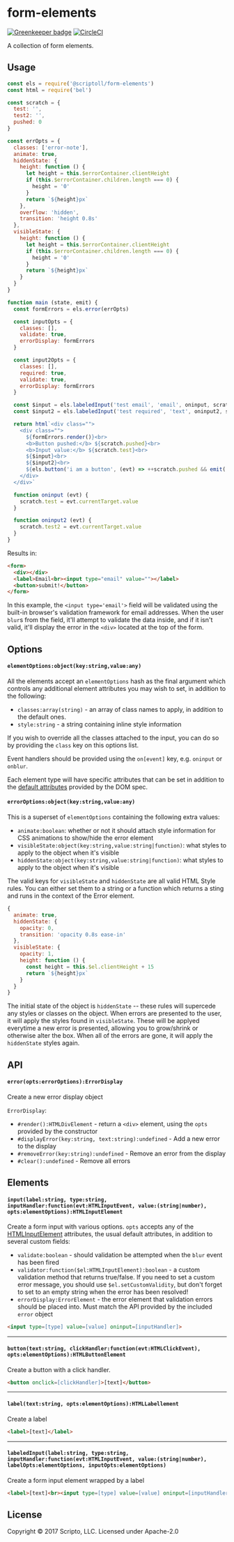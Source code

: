 # form-elements

[![Greenkeeper badge](https://badges.greenkeeper.io/scriptoLLC/form-elements.svg?token=32f7c3eae55949fb5be85d675d35261d721a31f4e4d4f343cc2b665f8ce5f885&ts=1498057801104)](https://greenkeeper.io/)
[![CircleCI](https://circleci.com/gh/scriptoLLC/form-elements.svg?style=svg&circle-token=eb06e1385fe4eb07f3e0da106a4dd9f856aa403b)](https://circleci.com/gh/scriptoLLC/form-elements)

A collection of form elements.

## Usage
```js
const els = require('@scriptoll/form-elements')
const html = require('bel')

const scratch = {
  test: '',
  test2: '',
  pushed: 0
}

const errOpts = {
  classes: ['error-note'],
  animate: true,
  hiddenState: {
    height: function () {
      let height = this.$errorContainer.clientHeight
      if (this.$errorContainer.children.length === 0) {
        height = '0'
      }
      return `${height}px`
    },
    overflow: 'hidden',
    transition: 'height 0.8s'
  },
  visibleState: {
    height: function () {
      let height = this.$errorContainer.clientHeight
      if (this.$errorContainer.children.length === 0) {
        height = '0'
      }
      return `${height}px`
    }
  }
}

function main (state, emit) {
  const formErrors = els.error(errOpts)

  const inputOpts = {
    classes: [],
    validate: true,
    errorDisplay: formErrors
  }

  const input2Opts = {
    classes: [],
    required: true,
    validate: true,
    errorDisplay: formErrors
  }

  const $input = els.labeledInput('test email', 'email', oninput, scratch.test, inputOpts)
  const $input2 = els.labeledInput('test required', 'text', oninput2, scratch.test2, input2Opts)

  return html`<div class="">
    <div class="">
      ${formErrors.render()}<br>
      <b>Button pushed:</b> ${scratch.pushed}<br>
      <b>Input value:</b> ${scratch.test}<br>
      ${$input}<br>
      ${$input2}<br>
      ${els.button('i am a button', (evt) => ++scratch.pushed && emit('render'))}
    </div>
  </div>`

  function oninput (evt) {
    scratch.test = evt.currentTarget.value
  }

  function oninput2 (evt) {
    scratch.test2 = evt.currentTarget.value
  }
}
```

Results in:

```html
<form>
  <div></div>
  <label>Email<br><input type="email" value=""></label>
  <button>submit!</button>
</form>
```

In this example, the `<input type='email'>` field will be validated using the
built-in browser's validation framework for email addresses. When the user
`blur`s from the field, it'll attempt to validate the data inside, and if
it isn't valid, it'll display the error in the `<div>` located at the top
of the form.


## Options

#### `elementOptions:object(key:string,value:any)`
All the elements accept an `elementOptions` hash as the final argument which controls any additional element attributes you may wish to set, in addition to the following:

* `classes:array(string)` - an array of class names to apply, in addition to the default ones.
* `style:string` - a string containing inline style information

If you wish to override all the classes attached to the input, you can do so by providing the `class` key on this options list.

Event handlers should be provided using the `on[event]` key, e.g. `oninput` or `onblur`.

Each element type will have specific attributes that can be set in addition to the [default attributes](https://developer.mozilla.org/en-US/docs/Web/HTML/Global_attributes) provided by the DOM spec.

#### `errorOptions:object(key:string,value:any)`
This is a superset of `elementOptions` containing the following extra values:

* `animate:boolean`: whether or not it should attach style information for CSS animations to show/hide the error element
* `visibleState:object(key:string,value:string|function)`: what styles to apply to the object when it's visible
* `hiddenState:object(key:string,value:string|function)`: what styles to apply to the object when it's visible

The valid keys for `visibleState` and `hiddenState` are all valid HTML Style rules. You can either set them to a string or a function which returns a sting and runs in the context of the Error element.

```js
{
  animate: true,
  hiddenState: {
    opacity: 0,
    transition: 'opacity 0.8s ease-in'
  },
  visibleState: {
    opacity: 1,
    height: function () {
      const height = this.$el.clientHeight + 15
      return `${height}px`
    }
  }
}
```

The initial state of the object is `hiddenState` -- these rules will supercede any styles or classes on the object. When errors are presented to the user, it will apply the styles found in `visibleState`.  These will be applyed everytime a new error is presented, allowing you to grow/shrink or otherwise alter the box. When all of the errors are gone, it will apply
the `hiddenState` styles again.

## API

#### `error(opts:errorOptions):ErrorDisplay`
Create a new error display object

`ErrorDisplay`:
* `#render():HTMLDivElement` - return a `<div>` element, using the `opts` provided by the constructor
* `#displayError(key:string, text:string):undefined` - Add a new error to the display
* `#removeError(key:string):undefined` - Remove an error from the display
* `#clear():undefined` - Remove all errors

## Elements

#### `input(label:string, type:string, inputHandler:function(evt:HTMLInputEvent, value:(string|number), opts:elementOptions):HTMLInputElement`
Create a form input with various options. `opts` accepts any of the [HTMLInputElement](https://developer.mozilla.org/en-US/docs/Web/HTML/Element/input#Attributes) attributes, the usual default attributes, in addition to several custom fields:

* `validate:boolean` - should validation be attempted when the `blur` event has been fired
* `validator:function($el:HTMLInputElement):boolean` - a custom validation method that returns true/false. If you need to set a custom error message, you should use `$el.setCustomValidity`, but don't forget to set to an empty string when the error has been resolved!
* `errorDisplay:ErrorElement` - the error element that validation errors should be placed into. Must match the API provided by the included `error` object


```html
<input type=[type] value=[value] oninput=[inputHandler]>
```
---

#### `button(text:string, clickHandler:function(evt:HTMLClickEvent), opts:elementOptions):HTMLButtonElement`
Create a button with a click handler.

```html
<button onclick=[clickHandler]>[text]</button>
```
---

#### `label(text:string, opts:elementOptions):HTMLLabellement`
Create a label

```html
<label>[text]</label>
```
---

#### `labeledInput(label:string, type:string, inputHandler:function(evt:HTMLInputEvent, value:(string|number), labelOpts:elementOptions, inputOpts:elementOptions)`
Create a form input element wrapped by a label

```html
<label>[text]<br><input type=[type] value=[value] oninput=[inputHandler]></label>
```

## License
Copyright © 2017 Scripto, LLC. Licensed under Apache-2.0
